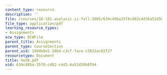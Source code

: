```yaml
---
content_type: resource
description: ''
file: /courses/18-101-analysis-ii-fall-2005/634c48ba35f8cd82c4d36a52d50b8f64_hw36.pdf
file_type: application/pdf
learning_resource_types:
- Assignments
ocw_type: OCWFile
parent_title: Assignments
parent_type: CourseSection
parent_uid: 1994b8e1-18bd-c3cf-face-c5022ac02f27
resourcetype: Document
title: hw36.pdf
uid: 634c48ba-35f8-cd82-c4d3-6a52d50b8f64
---
```

